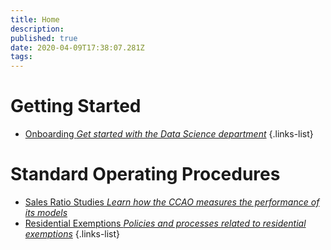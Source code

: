 ```yaml
---
title: Home
description: 
published: true
date: 2020-04-09T17:38:07.281Z
tags: 
---
```


# Getting Started

- [Onboarding *Get started with the Data Science department*](/getting-started/onboarding)
{.links-list}

# Standard Operating Procedures

- [Sales Ratio Studies *Learn how the CCAO measures the performance of its models*](/sops/sales_ratio_studies)
- [Residential Exemptions *Policies and processes related to residential exemptions*](/sops/sales_ratio_studies)
{.links-list}

